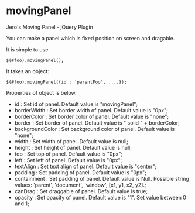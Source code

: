movingPanel
===========

Jero's Moving Panel - jQuery Plugin

You can make a panel which is fixed position on screen and dragable.

It is simple to use.

    $(#foo).movingPanel();

It takes an object:

    $(#foo).movingPanel({id : 'parentFoo', ....});
    
Properties of object is below.
 *  id : Set id of panel. Default value is "movingPanel";
 *  borderWidth : Set border width of panel. Default value is "0px";
 *  borderColor : Set border color of panel. Default value is "none";
 *  border : Set border of panel. Default value is " solid " + borderColor;
 *  backgroundColor : Set background color of panel. Default value is "none";
 *  width : Set width of panel. Default value is null;
 *  height : Set height of panel. Default value is null;
 *  top : Set top of panel. Default value is "0px";
 *  left : Set left of panel. Default value is "0px";
 *  textAlign : Set text align of panel. Default value is "center";
 *  padding : Set padding of panel. Default value is "0px";
 *  containment : Set padding of panel. Default value is Null. Possible string values: 'parent', 'document', 'window', [x1, y1, x2, y2].;
 *  canDrag : Set draggable of panel. Default value is true;
 *  opacity : Set opacity of panel. Default value is "1". Set value between 0 and 1;
